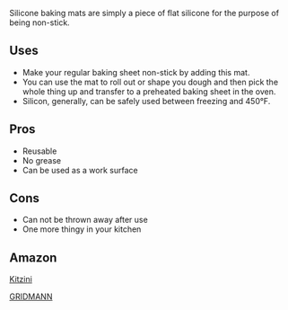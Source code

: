 Silicone baking mats are simply a piece of flat silicone for the purpose of being non-stick.

## Uses
* Make your regular baking sheet non-stick by adding this mat.
* You can use the mat to roll out or shape you dough and then pick the whole thing up and transfer to a preheated baking sheet in the oven.
* Silicon, generally, can be safely used between freezing and 450°F.

## Pros
* Reusable
* No grease
* Can be used as a work surface

## Cons
* Can not be thrown away after use
* One more thingy in your kitchen

## Amazon
[Kitzini](https://www.amazon.com/dp/B00MM80ZLW)

[GRIDMANN](https://www.amazon.com/dp/B06XX5LYCC)